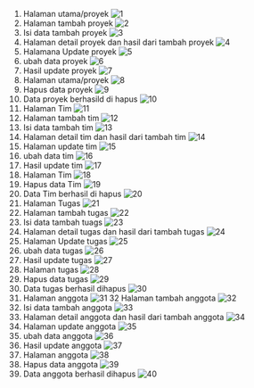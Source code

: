 1. Halaman utama/proyek
   ![1](https://github.com/user-attachments/assets/07292f93-c6e7-445d-b7c4-fc4460148b2a)
2. Halaman tambah proyek
   ![2](https://github.com/user-attachments/assets/75c6c29d-2f1d-4b60-9c13-69f021b3917e)
3. Isi data tambah proyek
   ![3](https://github.com/user-attachments/assets/111bee93-9a32-47ed-836d-4b8bcffabe4d)
4. Halaman detail proyek dan hasil dari tambah proyek
   ![4](https://github.com/user-attachments/assets/929710f4-bfbf-462c-b63c-53343975f327)
5. Halamana Update proyek
   ![5](https://github.com/user-attachments/assets/ef0694f3-33c0-4a2a-8929-c5cd3c32bbb4)
6. ubah data proyek
   ![6](https://github.com/user-attachments/assets/666304da-a7ae-48b0-bd0b-87bfc400cf22)
7. Hasil update proyek
   ![7](https://github.com/user-attachments/assets/142c1c9a-2e05-4f30-b232-2ade76fd0acd)
8. Halaman utama/proyek
   ![8](https://github.com/user-attachments/assets/12ed71e7-bbe4-496e-b8b5-6badb9b2aeed)
9. Hapus data proyek
    ![9](https://github.com/user-attachments/assets/bc5e8d12-ed5d-4463-baeb-d245a5191288)
10. Data proyek berhasild di hapus
    ![10](https://github.com/user-attachments/assets/76706ba6-56da-453c-8e85-c13c4e806b88)
11. Halaman Tim
    ![11](https://github.com/user-attachments/assets/018bb461-46d6-4ad5-9d6c-db4d207e0272)
12. Halaman tambah tim
    ![12](https://github.com/user-attachments/assets/7b8aabb4-9547-4227-876c-14ca3a29c1bd)
13. Isi data tambah tim
    ![13](https://github.com/user-attachments/assets/fba9c556-9e21-4c59-a08e-e733f8d95ada)
14. Halaman detail tim dan hasil dari tambah tim
    ![14](https://github.com/user-attachments/assets/3732d1a4-d33e-461e-9f92-534a9928dacc)
15. Halaman update tim
    ![15](https://github.com/user-attachments/assets/4f61ab4a-291a-40eb-b8c6-dc37ad44eff9)
16. ubah data tim
    ![16](https://github.com/user-attachments/assets/ff6f9abd-d237-4ded-98fe-87737b852aec)
17. Hasil update tim
    ![17](https://github.com/user-attachments/assets/823504bf-8c09-4747-b788-750e7d142ec0)
18. Halaman Tim
    ![18](https://github.com/user-attachments/assets/19baa77d-dcf0-49fa-b6ac-aeee147abb03)
19. Hapus data Tim
    ![19](https://github.com/user-attachments/assets/fc6783aa-6e64-49b3-a23d-f0ae344caf7a)
20. Data Tim berhasil di hapus
    ![20](https://github.com/user-attachments/assets/6ae254d2-77af-4da6-b3a4-f1bb1b1e4087)
21. Halaman Tugas
    ![21](https://github.com/user-attachments/assets/937f8522-8e54-4fad-b85a-9b458a85619b)
22. Halaman tambah tugas
    ![22](https://github.com/user-attachments/assets/fd0106a7-0c9a-4c98-bc09-3f7cf7b29e23)
23. Isi data tambah tuags
    ![23](https://github.com/user-attachments/assets/7840d100-1507-4c05-aad5-9058301025b1)
24. Halaman detail tugas dan hasil dari tambah tugas
    ![24](https://github.com/user-attachments/assets/9b4532ff-d915-465d-a85f-d9e9b3d363b6)
25. Halaman Update tugas
    ![25](https://github.com/user-attachments/assets/095c20d6-4f28-40a5-85e1-d8bc8cb14f4e)
26. ubah data tugas
    ![26](https://github.com/user-attachments/assets/4f772c2a-c28d-4287-adc8-c0ef8d76a73d)
27. Hasil update tugas
    ![27](https://github.com/user-attachments/assets/2a9d5930-cbca-409d-aaa9-bd4afab76dbc)
28. Halaman tugas
    ![28](https://github.com/user-attachments/assets/3514340a-b698-4e1d-b433-e862b5282633)
29. Hapus data tugas
    ![29](https://github.com/user-attachments/assets/e91a2019-7392-479b-a51d-1def4d754416)
30. Data tugas berhasil dihapus
    ![30](https://github.com/user-attachments/assets/fa847dc7-da11-4ee5-b743-0a9a5e5b04f0)
31. Halaman anggota
    ![31](https://github.com/user-attachments/assets/e4ae294b-9835-4fde-9614-de0b06466370)
32 Halaman tambah anggota
    ![32](https://github.com/user-attachments/assets/66bfe5b5-50a8-43ef-96ec-0aa0f1a2abd8)
33. Isi data tambah anggota
    ![33](https://github.com/user-attachments/assets/bab88a41-57da-44cb-bf8c-a1fb7f0678da)
34. Halaman detail anggota dan hasil dari tambah anggota
    ![34](https://github.com/user-attachments/assets/025d2440-39b3-4572-bdec-c6e0f2fed8ce)
35. Halaman update anggota
    ![35](https://github.com/user-attachments/assets/97a827b9-701d-4001-999e-3787ff3101a7)
36. ubah data anggota
    ![36](https://github.com/user-attachments/assets/64e0d08a-a03d-454e-b7dd-50c2118755b0)
37. Hasil update anggota
    ![37](https://github.com/user-attachments/assets/1b5b0fdc-a4e0-4bf3-904e-e93786d95ea9)
38. Halaman anggota
    ![38](https://github.com/user-attachments/assets/5d043fe1-d147-45bf-98d6-0d362bf761a8)
39. Hapus data anggota
    ![39](https://github.com/user-attachments/assets/e6f42e4a-fce8-4153-af97-54dbd64d6dbf)
40. Data anggota berhasil dihapus
    ![40](https://github.com/user-attachments/assets/bf15e93a-7775-49fb-bc8c-2d502df7e372)
